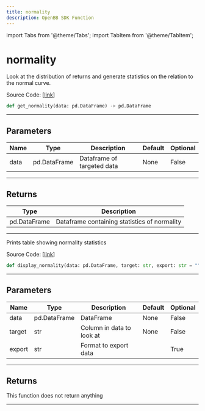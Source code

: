 ```yaml
---
title: normality
description: OpenBB SDK Function
---
```


import Tabs from '@theme/Tabs';
import TabItem from '@theme/TabItem';

# normality

<Tabs>
<TabItem value="model" label="Model" default>

Look at the distribution of returns and generate statistics on the relation to the normal curve.

Source Code: [[link](https://github.com/OpenBB-finance/OpenBBTerminal/tree/main/openbb_terminal/common/quantitative_analysis/qa_model.py#L81)]

```python
def get_normality(data: pd.DataFrame) -> pd.DataFrame
```
---
## Parameters

| Name | Type | Description | Default | Optional |
| ---- | ---- | ----------- | ------- | -------- |
| data | pd.DataFrame | Dataframe of targeted data | None | False |

---
## Returns

| Type | Description |
| ---- | ----------- |
| pd.DataFrame | Dataframe containing statistics of normality |

---


</TabItem>
<TabItem value="view" label="View">

Prints table showing normality statistics

Source Code: [[link](https://github.com/OpenBB-finance/OpenBBTerminal/tree/main/openbb_terminal/common/quantitative_analysis/qa_view.py#L769)]

```python
def display_normality(data: pd.DataFrame, target: str, export: str = "") -> None
```
---
## Parameters

| Name | Type | Description | Default | Optional |
| ---- | ---- | ----------- | ------- | -------- |
| data | pd.DataFrame | DataFrame | None | False |
| target | str | Column in data to look at | None | False |
| export | str | Format to export data |  | True |

---
## Returns

This function does not return anything

---


</TabItem>
</Tabs>